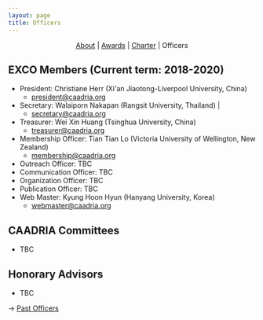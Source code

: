 ```yaml
---
layout: page
title: Officers
---
```


<div align="center">
 <a href="/about">About</a> | <a href="/awards">Awards</a> | <a href="/charter">Charter</a> | Officers
</div>

## EXCO Members (Current term: 2018-2020)

* President: Christiane Herr (Xi'an Jiaotong-Liverpool University, China)
  * president@caadria.org
* Secretary: Walaiporn Nakapan (Rangsit University, Thailand) |
  * secretary@caadria.org
* Treasurer: Wei Xin Huang (Tsinghua University, China)
  * treasurer@caadria.org
* Membership Officer: Tian Tian Lo (Victoria University of Wellington, New Zealand)
  * membership@caadria.org
* Outreach Officer: TBC
* Communication Officer: TBC
* Organization Officer: TBC
* Publication Officer: TBC
* Web Master: Kyung Hoon Hyun (Hanyang University, Korea)
  * webmaster@caadria.org

## CAADRIA Committees
  * TBC

## Honorary Advisors
  * TBC

&rarr; [Past Officers](past-officers.md)
